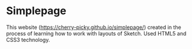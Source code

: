 # Simplepage

This website (https://cherry-picky.github.io/simplepage/) created in the process of learning how to work with layouts of Sketch. 
Used HTML5 and CSS3 technology.
